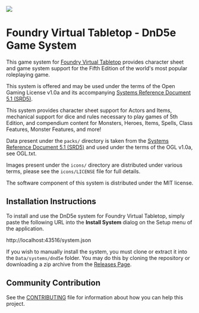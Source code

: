 ![](https://github.com/foundryvtt/dnd5e/blob/v10-dev/media/repo-dnd5e.jpg?raw=true)

# Foundry Virtual Tabletop - DnD5e Game System

This game system for [Foundry Virtual Tabletop](http://foundryvtt.com) provides character sheet and game system 
support for the Fifth Edition of the world's most popular roleplaying game.

This system is offered and may be used under the terms of the Open Gaming License v1.0a and its accompanying
[Systems Reference Document 5.1 (SRD5)](http://media.wizards.com/2016/downloads/DND/SRD-OGL_V5.1.pdf).

This system provides character sheet support for Actors and Items, mechanical support for dice and rules necessary to
play games of 5th Edition, and compendium content for Monsters, Heroes, Items, Spells, Class Features, Monster 
Features, and more!

Data present under the `packs/` directory is taken from the [Systems Reference Document 5.1 (SRD5)](http://media.wizards.com/2016/downloads/DND/SRD-OGL_V5.1.pdf) and used under the terms of the OGL v1.0a, see OGL.txt.

Images present under the `icons/` directory are distributed under various terms, please see the `icons/LICENSE` file for full details.

The software component of this system is distributed under the MIT license.

## Installation Instructions

To install and use the DnD5e system for Foundry Virtual Tabletop, simply paste the following URL into the 
**Install System** dialog on the Setup menu of the application.

http://localhost:43516/system.json

If you wish to manually install the system, you must clone or extract it into the ``Data/systems/dnd5e`` folder. You
may do this by cloning the repository or downloading a zip archive from the
[Releases Page](https://github.com/righthandofvecna/dnd5e-foundry-vtt/releases).

## Community Contribution

See the [CONTRIBUTING](/CONTRIBUTING.md) file for information about how you can help this project.
